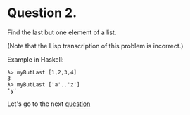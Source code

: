 # Question 2.
Find the last but one element of a list.

(Note that the Lisp transcription of this problem is incorrect.)

Example in Haskell:

```
λ> myButLast [1,2,3,4]
3
λ> myButLast ['a'..'z']
'y'
```



Let's go to the next [question](question3.md)
